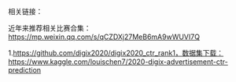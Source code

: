 

相关链接：

近年来推荐相关比赛合集：https://mp.weixin.qq.com/s/qCZDXj27MeB6mA9wWUVI7Q

1.https://github.com/digix2020/digix2020_ctr_rank1，数据集下载：https://www.kaggle.com/louischen7/2020-digix-advertisement-ctr-prediction


